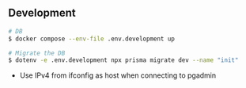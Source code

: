 ## Development

```bash
# DB
$ docker compose --env-file .env.development up
```

```bash
# Migrate the DB
$ dotenv -e .env.development npx prisma migrate dev --name "init"
```

- Use IPv4 from ifconfig as host when connecting to pgadmin
